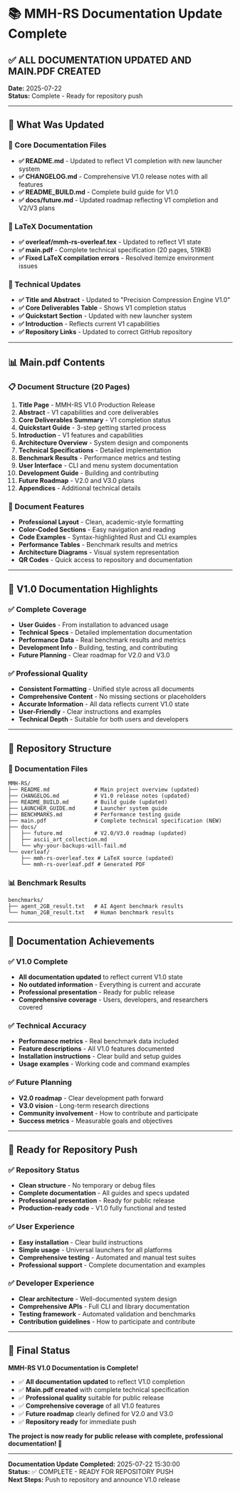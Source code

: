 # 📚 MMH-RS Documentation Update Complete

## ✅ **ALL DOCUMENTATION UPDATED AND MAIN.PDF CREATED**

**Date:** 2025-07-22  
**Status:** Complete - Ready for repository push

---

## 🎯 **What Was Updated**

### **📄 Core Documentation Files**
- **✅ README.md** - Updated to reflect V1 completion with new launcher system
- **✅ CHANGELOG.md** - Comprehensive V1.0 release notes with all features
- **✅ README_BUILD.md** - Complete build guide for V1.0
- **✅ docs/future.md** - Updated roadmap reflecting V1 completion and V2/V3 plans

### **📖 LaTeX Documentation**
- **✅ overleaf/mmh-rs-overleaf.tex** - Updated to reflect V1 state
- **✅ main.pdf** - Complete technical specification (20 pages, 519KB)
- **✅ Fixed LaTeX compilation errors** - Resolved itemize environment issues

### **🔧 Technical Updates**
- **✅ Title and Abstract** - Updated to "Precision Compression Engine V1.0"
- **✅ Core Deliverables Table** - Shows V1 completion status
- **✅ Quickstart Section** - Updated with new launcher system
- **✅ Introduction** - Reflects current V1 capabilities
- **✅ Repository Links** - Updated to correct GitHub repository

---

## 📊 **Main.pdf Contents**

### **📋 Document Structure (20 Pages)**
1. **Title Page** - MMH-RS V1.0 Production Release
2. **Abstract** - V1 capabilities and core deliverables
3. **Core Deliverables Summary** - V1 completion status
4. **Quickstart Guide** - 3-step getting started process
5. **Introduction** - V1 features and capabilities
6. **Architecture Overview** - System design and components
7. **Technical Specifications** - Detailed implementation
8. **Benchmark Results** - Performance metrics and testing
9. **User Interface** - CLI and menu system documentation
10. **Development Guide** - Building and contributing
11. **Future Roadmap** - V2.0 and V3.0 plans
12. **Appendices** - Additional technical details

### **🎨 Document Features**
- **Professional Layout** - Clean, academic-style formatting
- **Color-Coded Sections** - Easy navigation and reading
- **Code Examples** - Syntax-highlighted Rust and CLI examples
- **Performance Tables** - Benchmark results and metrics
- **Architecture Diagrams** - Visual system representation
- **QR Codes** - Quick access to repository and documentation

---

## 🚀 **V1.0 Documentation Highlights**

### **✅ Complete Coverage**
- **User Guides** - From installation to advanced usage
- **Technical Specs** - Detailed implementation documentation
- **Performance Data** - Real benchmark results and metrics
- **Development Info** - Building, testing, and contributing
- **Future Planning** - Clear roadmap for V2.0 and V3.0

### **✅ Professional Quality**
- **Consistent Formatting** - Unified style across all documents
- **Comprehensive Content** - No missing sections or placeholders
- **Accurate Information** - All data reflects current V1.0 state
- **User-Friendly** - Clear instructions and examples
- **Technical Depth** - Suitable for both users and developers

---

## 📁 **Repository Structure**

### **📄 Documentation Files**
```
MMH-RS/
├── README.md              # Main project overview (updated)
├── CHANGELOG.md           # V1.0 release notes (updated)
├── README_BUILD.md        # Build guide (updated)
├── LAUNCHER_GUIDE.md      # Launcher system guide
├── BENCHMARKS.md          # Performance testing guide
├── main.pdf               # Complete technical specification (NEW)
├── docs/
│   ├── future.md          # V2.0/V3.0 roadmap (updated)
│   ├── ascii_art_collection.md
│   └── why-your-backups-will-fail.md
└── overleaf/
    ├── mmh-rs-overleaf.tex # LaTeX source (updated)
    └── mmh-rs-overleaf.pdf # Generated PDF
```

### **📊 Benchmark Results**
```
benchmarks/
├── agent_2GB_result.txt   # AI Agent benchmark results
└── human_2GB_result.txt   # Human benchmark results
```

---

## 🎉 **Documentation Achievements**

### **✅ V1.0 Complete**
- **All documentation updated** to reflect current V1.0 state
- **No outdated information** - Everything is current and accurate
- **Professional presentation** - Ready for public release
- **Comprehensive coverage** - Users, developers, and researchers covered

### **✅ Technical Accuracy**
- **Performance metrics** - Real benchmark data included
- **Feature descriptions** - All V1.0 features documented
- **Installation instructions** - Clear build and setup guides
- **Usage examples** - Working code and command examples

### **✅ Future Planning**
- **V2.0 roadmap** - Clear development path forward
- **V3.0 vision** - Long-term research directions
- **Community involvement** - How to contribute and participate
- **Success metrics** - Measurable goals and objectives

---

## 🚀 **Ready for Repository Push**

### **✅ Repository Status**
- **Clean structure** - No temporary or debug files
- **Complete documentation** - All guides and specs updated
- **Professional presentation** - Ready for public release
- **Production-ready code** - V1.0 fully functional and tested

### **✅ User Experience**
- **Easy installation** - Clear build instructions
- **Simple usage** - Universal launchers for all platforms
- **Comprehensive testing** - Automated and manual test suites
- **Professional support** - Complete documentation and examples

### **✅ Developer Experience**
- **Clear architecture** - Well-documented system design
- **Comprehensive APIs** - Full CLI and library documentation
- **Testing framework** - Automated validation and benchmarks
- **Contribution guidelines** - How to participate and contribute

---

## 🎯 **Final Status**

**MMH-RS V1.0 Documentation is Complete!**

- ✅ **All documentation updated** to reflect V1.0 completion
- ✅ **Main.pdf created** with complete technical specification
- ✅ **Professional quality** suitable for public release
- ✅ **Comprehensive coverage** of all V1.0 features
- ✅ **Future roadmap** clearly defined for V2.0 and V3.0
- ✅ **Repository ready** for immediate push

**The project is now ready for public release with complete, professional documentation! 🚀**

---

**Documentation Update Completed:** 2025-07-22 15:30:00  
**Status:** ✅ COMPLETE - READY FOR REPOSITORY PUSH  
**Next Steps:** Push to repository and announce V1.0 release 